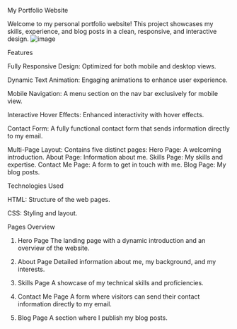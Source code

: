 My Portfolio Website

Welcome to my personal portfolio website! This project showcases my skills, experience, and blog posts in a clean, responsive, and interactive design.
![image](https://github.com/user-attachments/assets/358ee789-5235-4e59-950e-f37fe0879a4c)


Features

Fully Responsive Design: Optimized for both mobile and desktop views.

Dynamic Text Animation: Engaging animations to enhance user experience.

Mobile Navigation: A menu section on the nav bar exclusively for mobile view.

Interactive Hover Effects: Enhanced interactivity with hover effects.

Contact Form: A fully functional contact form that sends information directly to my email.

Multi-Page Layout: Contains five distinct pages:
Hero Page: A welcoming introduction.
About Page: Information about me.
Skills Page: My skills and expertise.
Contact Me Page: A form to get in touch with me.
Blog Page: My blog posts.


Technologies Used

HTML: Structure of the web pages.

CSS: Styling and layout.

Pages Overview
1. Hero Page
The landing page with a dynamic introduction and an overview of the website.

2. About Page
Detailed information about me, my background, and my interests.

3. Skills Page
A showcase of my technical skills and proficiencies.

4. Contact Me Page
A form where visitors can send their contact information directly to my email.

5. Blog Page
A section where I publish my blog posts.
